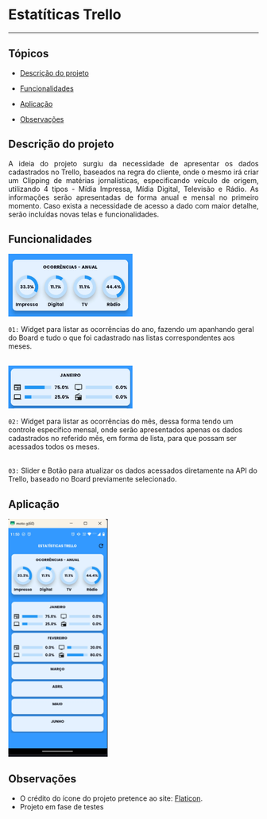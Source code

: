 <h1>Estatíticas Trello</h1>

<hr>


## Tópicos 

- [Descrição do projeto](#descrição-do-projeto)

- [Funcionalidades](#funcionalidades)

- [Aplicação](#aplicação)

- [Observações](#observações)



## Descrição do projeto 

<p align="justify">
A ideia do projeto surgiu da necessidade de apresentar os dados cadastrados no Trello, baseados na regra do cliente, onde o mesmo irá criar um Clipping de matérias jornalísticas, especificando veículo de origem, utilizando 4 tipos - Mídia Impressa, Mídia Digital, Televisão e Rádio. As informações serão apresentadas de forma anual e mensal no primeiro momento. Caso exista a necessidade de acesso a dado com maior detalhe, serão incluídas novas telas e funcionalidades.
</p>


## Funcionalidades

<img alt="Home Page" src="/screenshots/widget-01.png" width="250" />

`01:` Widget para listar as ocorrências do ano, fazendo um apanhando geral do Board e tudo o que foi cadastrado nas listas 
correspondentes aos meses.
<br><br>

<img alt="Home Page" src="/screenshots/widget-02.png" width="250" />

`02:` Widget para listar as ocorrências do mês, dessa forma tendo um controle específico mensal, onde serão apresentados apenas os dados cadastrados no referido mês, em forma de lista, para que possam ser acessados todos os meses.
<br><br>

`03:` Slider e Botão para atualizar os dados acessados diretamente na API do Trello, baseado no Board previamente selecionado.


## Aplicação

<p float="left">
    <img alt="Home Page" src="/screenshots/home_page.png" width="200" />
</p>


## Observações

- O crédito do ícone do projeto pretence ao site: [Flaticon](https://www.flaticon.com/free-icons/statistics).
- Projeto em fase de testes
